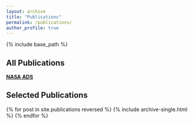 ```yaml
---
layout: archive
title: "Publications"
permalink: /publications/
author_profile: true
---
```


{% include base_path %}

## All Publications
**[NASA ADS](https://ui.adsabs.harvard.edu/search/q=orcid%3A0000-0001-8085-5890&sort=date+desc)**

## Selected Publications
{% for post in site.publications reversed %}
  {% include archive-single.html %}
{% endfor %}
